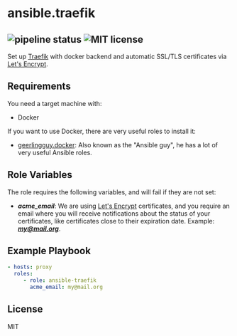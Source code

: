 ansible.traefik
=========
![pipeline status](https://gitlab.com/Marcos.Cela/ansible-traefik/badges/master/pipeline.svg)
![MIT license](https://img.shields.io/static/v1.svg?label=license&message=MIT&color=blue&style=flat-square)
------------
Set up [Traefik] with docker backend and automatic SSL/TLS certificates via [Let's Encrypt].

Requirements
------------

You need a target machine with:
- Docker

If you want to use Docker, there are very useful roles to install it:

- [geerlingguy.docker]: Also known as the "Ansible guy", he has a lot of very
  useful Ansible roles.


Role Variables
--------------
The role requires the following variables, and will fail if they are not set:

- ***acme_email***: We are using [Let's Encrypt] certificates, and you require an email
  where you will receive notifications about the status of your certificates, like
  certificates close to their expiration date. Example: ***my@mail.org***.


Example Playbook
----------------

```yaml
- hosts: proxy
  roles:
     - role: ansible-traefik
       acme_email: my@mail.org
```

License
-------

MIT




[geerlingguy.docker]: https://github.com/geerlingguy/ansible-role-docker
[Traefik]: https://traefik.io/
[Let's Encrypt]: https://letsencrypt.org/